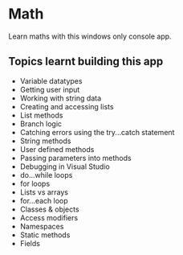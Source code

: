 # Math

Learn maths with this windows only console app.

## Topics learnt building this app

- Variable datatypes
- Getting user input
- Working with string data
- Creating and accessing lists
- List methods 
- Branch logic
- Catching errors using the try...catch statement
- String methods
- User defined methods
- Passing parameters into methods
- Debugging in Visual Studio
- do...while loops
- for loops
- Lists vs arrays
- for...each loop
- Classes & objects
- Access modifiers
- Namespaces
- Static methods
- Fields 

